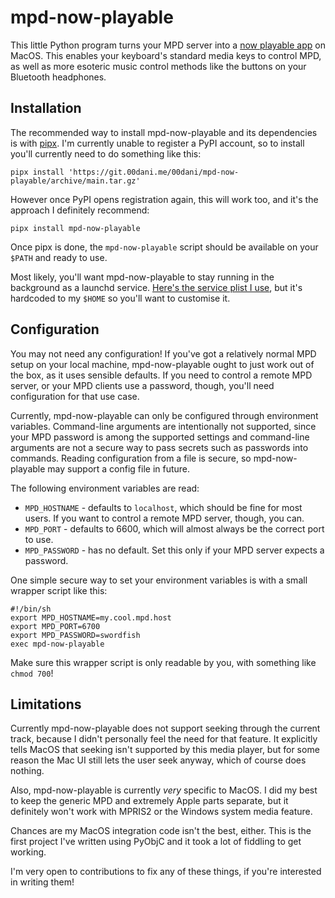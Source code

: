 # mpd-now-playable

This little Python program turns your MPD server into a [now playable app](https://developer.apple.com/documentation/mediaplayer/becoming_a_now_playable_app) on MacOS.
This enables your keyboard's standard media keys to control MPD, as well as more esoteric music control methods like the buttons on your Bluetooth headphones.

## Installation

The recommended way to install mpd-now-playable and its dependencies is with [pipx](https://pypa.github.io/pipx/). I'm currently unable to register a PyPI account, so to install you'll currently need to do something like this:
```shell
pipx install 'https://git.00dani.me/00dani/mpd-now-playable/archive/main.tar.gz'
```

However once PyPI opens registration again, this will work too, and it's the approach I definitely recommend:
```shell
pipx install mpd-now-playable
```

Once pipx is done, the `mpd-now-playable` script should be available on your `$PATH` and ready to use.

Most likely, you'll want mpd-now-playable to stay running in the background as a launchd service. [Here's the service plist I use](./me.00dani.mpd-now-playable.plist), but it's hardcoded to my `$HOME` so you'll want to customise it.

## Configuration

You may not need any configuration! If you've got a relatively normal MPD setup on your local machine, mpd-now-playable ought to just work out of the box, as it uses sensible defaults. If you need to control a remote MPD server, or your MPD clients use a password, though, you'll need configuration for that use case.

Currently, mpd-now-playable can only be configured through environment variables. Command-line arguments are intentionally not supported, since your MPD password is among the supported settings and command-line arguments are not a secure way to pass secrets such as passwords into commands. Reading configuration from a file is secure, so mpd-now-playable may support a config file in future.

The following environment variables are read:

- `MPD_HOSTNAME` - defaults to `localhost`, which should be fine for most users. If you want to control a remote MPD server, though, you can.
- `MPD_PORT` - defaults to 6600, which will almost always be the correct port to use.
- `MPD_PASSWORD` - has no default. Set this only if your MPD server expects a password.

One simple secure way to set your environment variables is with a small wrapper script like this:
```shell
#!/bin/sh
export MPD_HOSTNAME=my.cool.mpd.host
export MPD_PORT=6700
export MPD_PASSWORD=swordfish
exec mpd-now-playable
```
Make sure this wrapper script is only readable by you, with something like `chmod 700`!

## Limitations

Currently mpd-now-playable does not support seeking through the current track, because I didn't personally feel the need for that feature. It explicitly tells MacOS that seeking isn't supported by this media player, but for some reason the Mac UI still lets the user seek anyway, which of course does nothing.

Also, mpd-now-playable is currently *very* specific to MacOS. I did my best to keep the generic MPD and extremely Apple parts separate, but it definitely won't work with MPRIS2 or the Windows system media feature.

Chances are my MacOS integration code isn't the best, either. This is the first project I've written using PyObjC and it took a lot of fiddling to get working.

I'm very open to contributions to fix any of these things, if you're interested in writing them!
